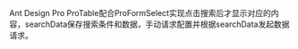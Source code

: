 Ant Design Pro ProTable配合ProFormSelect实现点击搜索后才显示对应的内容，searchData保存搜索条件和数据，手动请求配置并根据searchData发起数据请求。

